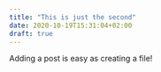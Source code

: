 ```yaml
---
title: "This is just the second"
date: 2020-10-19T15:31:04+02:00
draft: true
---
```


Adding a post is easy as creating a file!